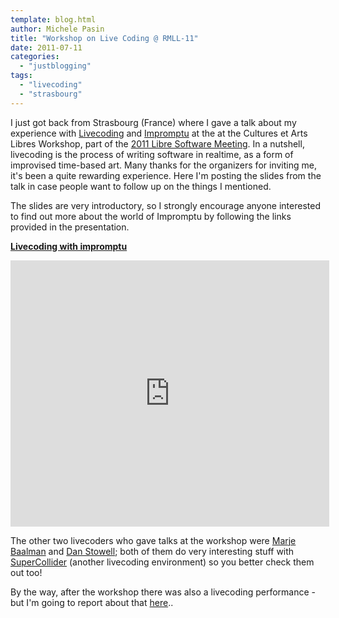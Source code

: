 ```yaml
---
template: blog.html
author: Michele Pasin
title: "Workshop on Live Coding @ RMLL-11"
date: 2011-07-11
categories: 
  - "justblogging"
tags: 
  - "livecoding"
  - "strasbourg"
---
```


I just got back from Strasbourg (France) where I gave a talk about my experience with [Livecoding](http://en.wikipedia.org/wiki/Live_coding) and [Impromptu](http://impromptu.moso.com.au/) at the at the Cultures et Arts Libres Workshop, part of the [2011 Libre Software Meeting](http://2011.rmll.info/). In a nutshell, livecoding is the process of writing software in realtime, as a form of improvised time-based art. Many thanks for the organizers for inviting me, it's been a quite rewarding experience. Here I'm posting the slides from the talk in case people want to follow up on the things I mentioned.

The slides are very introductory, so I strongly encourage anyone interested to find out more about the world of Impromptu by following the links provided in the presentation.

**[Livecoding with impromptu](http://www.slideshare.net/mpasin/livecoding-with-impromptu "Livecoding with impromptu")** 

<iframe src="http://www.slideshare.net/slideshow/embed_code/8564854" width="510" height="426" frameborder="0" marginwidth="0" marginheight="0" scrolling="no"></iframe>

The other two livecoders who gave talks at the workshop were [Marje Baalman](http://www.nescivi.nl/) and [Dan Stowell](http://www.mcld.co.uk/); both of them do very interesting stuff with [SuperCollider](http://www.audiosynth.com/) (another livecoding environment) so you better check them out too!

By the way, after the workshop there was also a livecoding performance - but I'm going to report about that [here](http://www.michelepasin.org/blog/2011/07/08/livecoding-in-paris-stransbourg/)..
